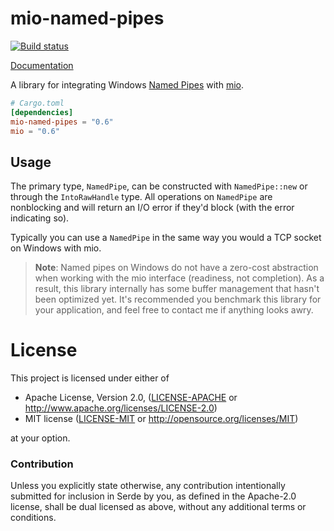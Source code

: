 # mio-named-pipes

[![Build status](https://ci.appveyor.com/api/projects/status/y0ct01srewnhhesn?svg=true)](https://ci.appveyor.com/project/alexcrichton/mio-named-pipes)

[Documentation](https://docs.rs/mio-named-pipes/0.1/x86_64-pc-windows-msvc/mio_named_pipes/)

A library for integrating Windows [Named Pipes] with [mio].

[Named Pipes]: https://msdn.microsoft.com/en-us/library/windows/desktop/aa365590(v=vs.85).aspx
[mio]: https://github.com/carllerche/mio

```toml
# Cargo.toml
[dependencies]
mio-named-pipes = "0.6"
mio = "0.6"
```

## Usage

The primary type, `NamedPipe`, can be constructed with `NamedPipe::new` or
through the `IntoRawHandle` type. All operations on `NamedPipe` are nonblocking
and will return an I/O error if they'd block (with the error indicating so).

Typically you can use a `NamedPipe` in the same way you would a TCP socket on
Windows with mio.

> **Note**: Named pipes on Windows do not have a zero-cost abstraction when
> working with the mio interface (readiness, not completion). As a result, this
> library internally has some buffer management that hasn't been optimized yet.
> It's recommended you benchmark this library for your application, and feel
> free to contact me if anything looks awry.

# License

This project is licensed under either of

 * Apache License, Version 2.0, ([LICENSE-APACHE](LICENSE-APACHE) or
   http://www.apache.org/licenses/LICENSE-2.0)
 * MIT license ([LICENSE-MIT](LICENSE-MIT) or
   http://opensource.org/licenses/MIT)

at your option.

### Contribution

Unless you explicitly state otherwise, any contribution intentionally submitted
for inclusion in Serde by you, as defined in the Apache-2.0 license, shall be
dual licensed as above, without any additional terms or conditions.
